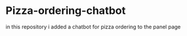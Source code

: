 # Pizza-ordering-chatbot

in this repository i added a chatbot for pizza ordering to the panel page
